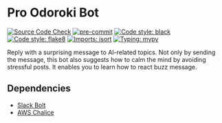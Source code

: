 # Pro Odoroki Bot

[![Source Code Check](https://github.com/icoxfog417/pro-odoroki-bot/actions/workflows/ci.yml/badge.svg)](https://github.com/icoxfog417/pro-odoroki-bot/actions/workflows/ci.yml)
[![pre-commit](https://img.shields.io/badge/pre--commit-enabled-brightgreen?logo=pre-commit&logoColor=white)](https://github.com/pre-commit/pre-commit)
[![Code style: black](https://img.shields.io/badge/code%20style-black-000000.svg)](https://github.com/psf/black)
[![Code style: flake8](https://img.shields.io/badge/code%20style-flake8-black)](https://github.com/PyCQA/flake8)
[![Imports: isort](https://img.shields.io/badge/%20imports-isort-%231674b1?style=flat&labelColor=ef8336)](https://pycqa.github.io/isort/)
[![Typing: mypy](https://img.shields.io/badge/typing-mypy-blue)](https://github.com/python/mypy)

Reply with a surprising message to AI-related topics. Not only by sending the message, this bot also suggests how to calm the mind by avoiding stressful posts. It enables you to learn how to react buzz message.

## Dependencies

* [Slack Bolt](https://slack.dev/bolt-js/ja-jp/tutorial/getting-started)
* [AWS Chalice](https://aws.github.io/chalice/)
